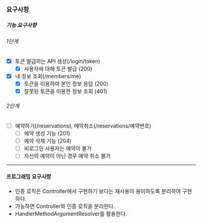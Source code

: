 ### 요구사항

##### 기능 요구사항
###### 1단계
- [x] 토큰 발급하는 API 생성(/login/token)
  - [x] 사용자에 대해 토큰 발급 (200)
- [x] 내 정보 조회(/members/me)
  - [x] 토큰을 이용하여 본인 정보 응답 (200)
  - [x] 잘못된 토큰을 이용한 정보 조회 (401)

###### 2단계
- [ ] 예약하기(/reservations), 예약취소(/reservations/예약번호)
  - [ ] 예약 생성 기능 (201)
  - [ ] 예약 삭제 기능 (204)
  - [ ] 비로그인 사용자는 예약이 불가
  - [ ] 자신의 예약이 아닌 경우 예약 취소 불가

---

#### 프로그래밍 요구사항
- 인증 로직은 Controller에서 구현하기 보다는 재사용이 용이하도록 분리하여 구현하다.
- 가능하면 Controller와 인증 로직을 분리한다.
- HandlerMethodArgumentResolver를 활용한다.